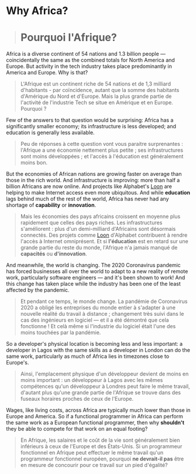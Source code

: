 # Why Africa?
> # Pourquoi l'Afrique?

Africa is a diverse continent of 54 nations and 1.3 billion people — coincidentally the same as the combined
totals for North America and Europe. But activity in the tech industry takes place predominantly in America and
Europe. Why is that?
> L'Afrique est un continent riche de 54 nations et de 1,3 milliard d'habitants - par coïncidence, autant que la somme
> des habitants d'Amérique du Nord et d'Europe. Mais la plus grande partie de l'activité de l'industrie Tech se situe
> en Amérique et en Europe. Pourquoi ?

Few of the answers to that question would be surprising: Africa has a significantly smaller economy; its
infrastructure is less developed; and education is generally less available.
> Peu de réponses à cette question vont vous paraitre surprenantes : l'Afrique a une économie nettement plus petite ; ses
> infrastructures sont moins développées ; et l'accès à l'éducation est généralement moins bon.

But the economies of African nations are growing faster on average than those in the rich world. And
infrastructure is improving: more than half a billion Africans are now online. And projects like Alphabet's
[Loon](https://loon.com/) are helping to make Internet access even more ubiquitous. And while **education** lags
behind much of the rest of the world, Africa has never had any shortage of **capability** or **innovation**.
> Mais les économies des pays africains croissent en moyenne plus rapidement que celles des pays riches.
> Les infrastructures s'améliorent : plus d'un demi-milliard d'Africains sont désormais connectés. Des projets
> comme [Loon](https://loon.com/) d'Alphabet contribuent à rendre l'accès à Internet omniprésent. Et
> si **l'éducation** est en retard sur une grande partie du reste du monde, l'Afrique n'a jamais manqué de
> **capacités** ou **d'innovation**.

And meanwhile, the world is changing. The 2020 Coronavirus pandemic has forced businesses all over the world to
adapt to a new reality of remote work, particularly software engineers — and it's been shown to work! And this
change has taken place while the industry has been one of the least affected by the pandemic.
> Et pendant ce temps, le monde change. La pandémie de Coronavirus 2020 a obligé les entreprises du monde entier
> à s'adapter à une nouvelle réalité du travail à distance ; changement très suivi dans le cas des ingénieurs en logiciel — et il a
> été démontré que cela fonctionne ! Et celà même si l'industrie du logiciel était l'une des moins
> touchées par la pandémie.

So a developer's physical location is becoming less and less important: a developer in Lagos with the same
skills as a developer in London can do the same work, particularly as much of Africa lies in timezones close to
Europe's.
> Ainsi, l'emplacement physique d'un développeur devient de moins en moins important : un développeur à Lagos
> avec les mêmes compétences qu'un développeur à Londres peut faire le même travail, d'autant plus qu'une grande
> partie de l'Afrique se trouve dans des fuseaux horaires proches de ceux de l'Europe.

Wages, like living costs, across Africa are typically much lower than those in Europe and America. So if a
functional programmer in Africa can perform the same work as a European functional programmer, then why
**shouldn't** they be able to compete for that work on an equal footing?
> En Afrique, les salaires et le coût de la vie sont généralement bien inférieurs à ceux de l'Europe et des
> États-Unis. Si un programmeur fonctionnel en Afrique peut effectuer le même travail qu'un programmeur
> fonctionnel européen, pourquoi **ne devrait-il pas** être en mesure de concourir pour ce travail sur un
> pied d'égalité?
